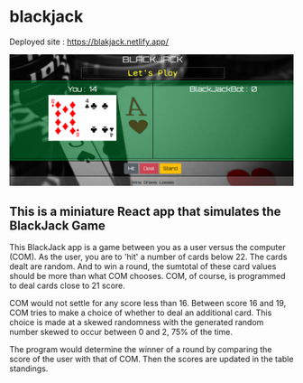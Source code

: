 # blackjack

Deployed site : https://blakjack.netlify.app/

<img src="/public/images/project-poster.png">

## This is a miniature React app that simulates the BlackJack Game

This BlackJack app is a game between you as a user versus the computer (COM). As the user, you are to 'hit' a number of cards below 22. The cards dealt are random. And to win a round, the sumtotal of these card values should be more than what COM chooses. COM, of course, is programmed to deal cards close to 21 score. 

COM would not settle for any score less than 16. Between score 16 and 19, COM tries to make a choice of whether to deal an additional card. This choice is made at a skewed randomness with the generated random number skewed to occur between 0 and 2, 75% of the time.

The program would determine the winner of a round by comparing the score of the user with that of COM. Then the scores are updated in the table standings.